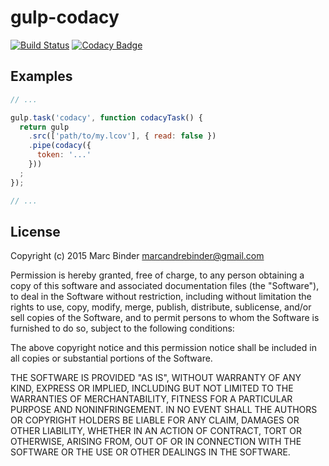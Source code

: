 # gulp-codacy
[![Build Status](https://travis-ci.org/MrBoolean/gulp-codacy.svg)](https://travis-ci.org/MrBoolean/gulp-codacy) [![Codacy Badge](https://api.codacy.com/project/badge/grade/a19a78117de845009832fe9cc432d27e)](https://www.codacy.com/app/marcandrebinder_1452/gulp-codacy)

## Examples
```javascript
// ...

gulp.task('codacy', function codacyTask() {
  return gulp
    .src(['path/to/my.lcov'], { read: false })
    .pipe(codacy({
      token: '...'
    }))
  ;
});

// ...
```

## License
Copyright (c) 2015 Marc Binder <marcandrebinder@gmail.com>

Permission is hereby granted, free of charge, to any person obtaining a copy
of this software and associated documentation files (the "Software"), to deal
in the Software without restriction, including without limitation the rights
to use, copy, modify, merge, publish, distribute, sublicense, and/or sell
copies of the Software, and to permit persons to whom the Software is
furnished to do so, subject to the following conditions:

The above copyright notice and this permission notice shall be included in
all copies or substantial portions of the Software.

THE SOFTWARE IS PROVIDED "AS IS", WITHOUT WARRANTY OF ANY KIND, EXPRESS OR
IMPLIED, INCLUDING BUT NOT LIMITED TO THE WARRANTIES OF MERCHANTABILITY,
FITNESS FOR A PARTICULAR PURPOSE AND NONINFRINGEMENT.  IN NO EVENT SHALL THE
AUTHORS OR COPYRIGHT HOLDERS BE LIABLE FOR ANY CLAIM, DAMAGES OR OTHER
LIABILITY, WHETHER IN AN ACTION OF CONTRACT, TORT OR OTHERWISE, ARISING FROM,
OUT OF OR IN CONNECTION WITH THE SOFTWARE OR THE USE OR OTHER DEALINGS IN
THE SOFTWARE.
